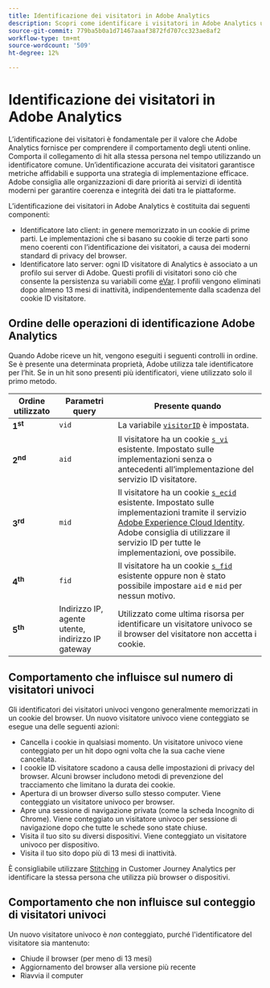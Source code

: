 ```yaml
---
title: Identificazione dei visitatori in Adobe Analytics
description: Scopri come identificare i visitatori in Adobe Analytics utilizzando le best practice più recenti.
source-git-commit: 779ba5b0a1d71467aaaf3872fd707cc323ae8af2
workflow-type: tm+mt
source-wordcount: '509'
ht-degree: 12%

---
```


# Identificazione dei visitatori in Adobe Analytics

L’identificazione dei visitatori è fondamentale per il valore che Adobe Analytics fornisce per comprendere il comportamento degli utenti online. Comporta il collegamento di hit alla stessa persona nel tempo utilizzando un identificatore comune. Un’identificazione accurata dei visitatori garantisce metriche affidabili e supporta una strategia di implementazione efficace. Adobe consiglia alle organizzazioni di dare priorità ai servizi di identità moderni per garantire coerenza e integrità dei dati tra le piattaforme.

L’identificazione dei visitatori in Adobe Analytics è costituita dai seguenti componenti:

* Identificatore lato client: in genere memorizzato in un cookie di prime parti. Le implementazioni che si basano su cookie di terze parti sono meno coerenti con l’identificazione dei visitatori, a causa dei moderni standard di privacy del browser.
* Identificatore lato server: ogni ID visitatore di Analytics è associato a un profilo sui server di Adobe. Questi profili di visitatori sono ciò che consente la persistenza su variabili come [eVar](/help/components/dimensions/evar.md). I profili vengono eliminati dopo almeno 13 mesi di inattività, indipendentemente dalla scadenza del cookie ID visitatore.

## Ordine delle operazioni di identificazione Adobe Analytics

Quando Adobe riceve un hit, vengono eseguiti i seguenti controlli in ordine. Se è presente una determinata proprietà, Adobe utilizza tale identificatore per l’hit. Se in un hit sono presenti più identificatori, viene utilizzato solo il primo metodo.

| Ordine utilizzato | Parametri query | Presente quando |
|---|---|---|
| **1<sup>st</sup>** | `vid` | La variabile [`visitorID`](/help/implement/vars/config-vars/visitorid.md) è impostata. |
| **2<sup>nd</sup>** | `aid` | Il visitatore ha un cookie [`s_vi`](https://experienceleague.adobe.com/it/docs/core-services/interface/data-collection/cookies/analytics) esistente. Impostato sulle implementazioni senza o antecedenti all’implementazione del servizio ID visitatore. |
| **3<sup>rd</sup>** | `mid` | Il visitatore ha un cookie [`s_ecid`](https://experienceleague.adobe.com/it/docs/core-services/interface/data-collection/cookies/analytics) esistente. Impostato sulle implementazioni tramite il servizio [Adobe Experience Cloud Identity](https://experienceleague.adobe.com/docs/id-service/using/home.html?lang=it). Adobe consiglia di utilizzare il servizio ID per tutte le implementazioni, ove possibile. |
| **4<sup>th</sup>** | `fid` | Il visitatore ha un cookie [`s_fid`](https://experienceleague.adobe.com/it/docs/core-services/interface/data-collection/cookies/analytics) esistente oppure non è stato possibile impostare `aid` e `mid` per nessun motivo. |
| **5<sup>th</sup>** | Indirizzo IP, agente utente, indirizzo IP gateway | Utilizzato come ultima risorsa per identificare un visitatore univoco se il browser del visitatore non accetta i cookie. |

## Comportamento che influisce sul numero di visitatori univoci

Gli identificatori dei visitatori univoci vengono generalmente memorizzati in un cookie del browser. Un nuovo visitatore univoco viene conteggiato se esegue una delle seguenti azioni:

* Cancella i cookie in qualsiasi momento. Un visitatore univoco viene conteggiato per un hit dopo ogni volta che la sua cache viene cancellata.
* I cookie ID visitatore scadono a causa delle impostazioni di privacy del browser. Alcuni browser includono metodi di prevenzione del tracciamento che limitano la durata dei cookie.
* Apertura di un browser diverso sullo stesso computer. Viene conteggiato un visitatore univoco per browser.
* Apre una sessione di navigazione privata (come la scheda Incognito di Chrome). Viene conteggiato un visitatore univoco per sessione di navigazione dopo che tutte le schede sono state chiuse.
* Visita il tuo sito su diversi dispositivi. Viene conteggiato un visitatore univoco per dispositivo.
* Visita il tuo sito dopo più di 13 mesi di inattività.

È consigliabile utilizzare [Stitching](https://experienceleague.adobe.com/it/docs/analytics-platform/using/stitching/overview) in Customer Journey Analytics per identificare la stessa persona che utilizza più browser o dispositivi.

## Comportamento che non influisce sul conteggio di visitatori univoci

Un nuovo visitatore univoco è *non* conteggiato, purché l&#39;identificatore del visitatore sia mantenuto:

* Chiude il browser (per meno di 13 mesi)
* Aggiornamento del browser alla versione più recente
* Riavvia il computer
